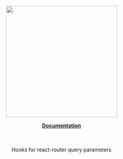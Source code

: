 <p align="center"><a href="https://docs.corets.io"><img src="https://corets.github.io/public/logo-github-readme.svg" width="300"/></a></p>

<p align="center"><b><a href="https://docs.corets.io/hooks/use-query">Documentation</a></b><br/><br/><br/></p>

<p align="center">Hooks for react-router query parameters</p>
